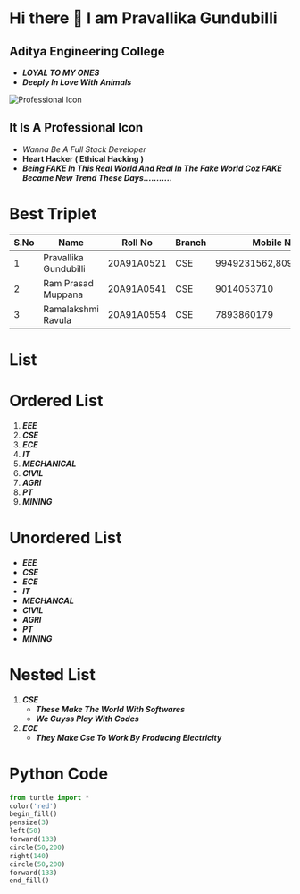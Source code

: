 # Hi there 👋 I am Pravallika Gundubilli

<!--
**pravallikagundubilli/pravallikagundubilli** is a ✨ _special_ ✨ repository because its `README.md` (this file) appears on your GitHub profile.

Here are some ideas to get you started:

- 🔭 I’m currently working on ...
- 🌱 I’m currently learning ...
- 👯 I’m looking to collaborate on ...
- 🤔 I’m looking for help with ...
- 💬 Ask me about ...
- 📫 How to reach me: ...
- 😄 Pronouns: ...
- ⚡ Fun fact: ...
-->
##     Aditya Engineering College
* ***LOYAL TO MY ONES***<br>
* ***Deeply In Love With Animals***


![Professional Icon](https://static.thenounproject.com/png/3215732-200.png)


## It Is A Professional Icon
* *Wanna Be A Full Stack Developer*<br>
* **Heart Hacker ( Ethical Hacking )**<br>
* ***Being FAKE In This Real World And Real In The Fake World Coz FAKE Became New Trend These Days...........***



# Best Triplet


|S.No| Name|Roll No | Branch |Mobile No|
|----|-----|--------|--------|---------|
|1|Pravallika Gundubilli|20A91A0521|CSE|9949231562,8096661562|
|2|Ram Prasad Muppana|20A91A0541|CSE|9014053710| 
|3|Ramalakshmi Ravula|20A91A0554|CSE|7893860179|


# List



# Ordered List
1. ***EEE***
2. ***CSE***
3. ***ECE***
4. ***IT***
5. ***MECHANICAL***
6. ***CIVIL***
7. ***AGRI***
8. ***PT***
9. ***MINING***




# Unordered List
- ***EEE***
- ***CSE***
- ***ECE***
- ***IT***
- ***MECHANCAL***
- ***CIVIL***
- ***AGRI***
- ***PT***
- ***MINING***
<!--  WE CAN USE * ALSO  -->





# Nested List
1. ***CSE***
   * ***These Make The World With Softwares***
   * ***We Guyss Play With Codes***
2. ***ECE***
   * ***They Make Cse To Work By Producing Electricity***



# Python Code
```python
from turtle import *
color('red')
begin_fill()
pensize(3)
left(50)
forward(133)
circle(50,200)
right(140)
circle(50,200)
forward(133)
end_fill()







